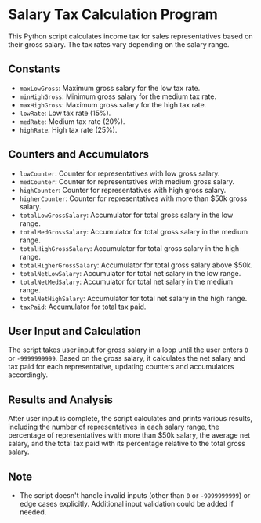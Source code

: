 # Salary Tax Calculation Program

This Python script calculates income tax for sales representatives based on their gross salary. The tax rates vary depending on the salary range.

## Constants
- `maxLowGross`: Maximum gross salary for the low tax rate.
- `minHighGross`: Minimum gross salary for the medium tax rate.
- `maxHighGross`: Maximum gross salary for the high tax rate.
- `lowRate`: Low tax rate (15%).
- `medRate`: Medium tax rate (20%).
- `highRate`: High tax rate (25%).

## Counters and Accumulators
- `lowCounter`: Counter for representatives with low gross salary.
- `medCounter`: Counter for representatives with medium gross salary.
- `highCounter`: Counter for representatives with high gross salary.
- `higherCounter`: Counter for representatives with more than $50k gross salary.
- `totalLowGrossSalary`: Accumulator for total gross salary in the low range.
- `totalMedGrossSalary`: Accumulator for total gross salary in the medium range.
- `totalHighGrossSalary`: Accumulator for total gross salary in the high range.
- `totalHigherGrossSalary`: Accumulator for total gross salary above $50k.
- `totalNetLowSalary`: Accumulator for total net salary in the low range.
- `totalNetMedSalary`: Accumulator for total net salary in the medium range.
- `totalNetHighSalary`: Accumulator for total net salary in the high range.
- `taxPaid`: Accumulator for total tax paid.

## User Input and Calculation
The script takes user input for gross salary in a loop until the user enters `0` or `-9999999999`. Based on the gross salary, it calculates the net salary and tax paid for each representative, updating counters and accumulators accordingly.

## Results and Analysis
After user input is complete, the script calculates and prints various results, including the number of representatives in each salary range, the percentage of representatives with more than $50k salary, the average net salary, and the total tax paid with its percentage relative to the total gross salary.

## Note
- The script doesn't handle invalid inputs (other than `0` or `-9999999999`) or edge cases explicitly. Additional input validation could be added if needed.
